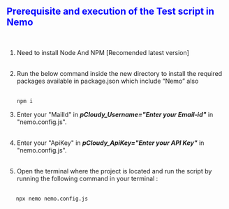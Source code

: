 **<font color ="Blue"><h2>Prerequisite and execution of the Test script in Nemo</h2>**</font><br>

1. Need to install Node And NPM [Recomended latest version]<br><br>

2. Run the below command inside the new directory to install the required packages available in package.json which include “Nemo” also <br><br>

    ```bash 
    npm i 
    ```
5. Enter your "MailId" in ***pCloudy_Username="Enter your Email-id"*** in "nemo.config.js".<br><br>
6. Enter your "ApiKey" in ***pCloudy_ApiKey="Enter your API Key"*** in "nemo.config.js". <br><br>
6. Open the terminal where the project is located and run the script by running the following command in your terminal :<br><br>
 ```bash 
    npx nemo nemo.config.js
``` 